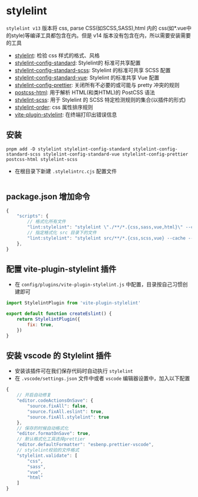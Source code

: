 # stylelint
`stylelint v13` 版本将 css, parse CSS(如SCSS,SASS),html 内的 css(如*.vue中的style)等编译工具都包含在内。但是 v14 版本没有包含在内，所以需要安装需要的工具


- [stylelint](https://github.com/stylelint/stylelint): 检验 css 样式的格式、风格
- [stylelint-config-standard](https://github.com/stylelint/stylelint-config-standard): Stylelint的 标准可共享配置
- [stylelint-config-standard-scss](https://github.com/stylelint-scss/stylelint-config-standard-scss): Stylelint 的标准可共享 SCSS 配置
- [stylelint-config-standard-vue](https://github.com/ota-meshi/stylelint-config-standard-vue): Stylelint 的标准共享 Vue 配置
- [stylelint-config-prettier](https://github.com/prettier/stylelint-config-prettier): 关闭所有不必要的或可能与 pretty 冲突的规则
- [postcss-html](https://github.com/gucong3000/postcss-html): 用于解析 HTML(和类HTML)的 PostCSS 语法
- [stylelint-scss](https://github.com/stylelint-scss/stylelint-scss): 用于 Stylelint 的 SCSS 特定检测规则的集合(以插件的形式)
- [stylelint-order](https://github.com/hudochenkov/stylelint-order): css 属性排序规则
- [vite-plugin-stylelint](https://github.com/ModyQyW/vite-plugin-stylelint): 在终端打印出错误信息

## 安装
```
pnpm add -D stylelint stylelint-config-standard stylelint-config-standard-scss stylelint-config-standard-vue stylelint-config-prettier postcss-html stylelint-scss
```

- 在根目录下新建 `.stylelintrc.cjs` 配置文件
```

```

## package.json 增加命令
``` js
{
    "scripts": {
        // 格式化所有文件
        "lint:stylelint": "stylelint \"./**/*.{css,sass,vue,html}\" --cache --fix",
        // 指定格式化 src 目录下的文件
        "lint:stylelint": "stylelint src/**/*.{css,scss,vue} --cache --fix"
    },
}
```

## 配置 vite-plugin-stylelint 插件
- 在 `config/plugins/vite-plugin-stylelint.js` 中配置，目录按自己习惯创建即可
``` js
import StylelintPlugin from 'vite-plugin-stylelint'

export default function createEslint() {
	return StylelintPlugin({
		fix: true,
	})
}
```

## 安装 vscode 的 Stylelint 插件
- 安装该插件可在我们保存代码时自动执行 `stylelint`
- 在 `.vscode/settings.json` 文件中或者 `vscode` 编辑器设置中，加入以下配置
``` js
{
    // 开启自动修复
    "editor.codeActionsOnSave": {
        "source.fixAll": false,
        "source.fixAll.eslint": true,
        "source.fixAll.stylelint": true
    },
    // 保存的时候自动格式化
    "editor.formatOnSave": true,
    // 默认格式化工具选择prettier
    "editor.defaultFormatter": "esbenp.prettier-vscode",
    // stylelint校验的文件格式
    "stylelint.validate": [
        "css",
        "sass",
        "vue",
        "html"
    ]
}